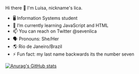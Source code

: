  Hi there 👋
 I'm Luísa, nickname's lica.
 
- 🖥️ Information Systems student
- 🌱 I’m currently learning JavaScript and HTML
- 📫 You can reach on Twitter @sevenlica
- 🗣️ Pronouns: She/Her
- 🌎 Rio de Janeiro/Brazil
- ⚡ Fun fact: my last name backwards its the number seven 


[![Anurag's GitHub stats](https://github-readme-stats.vercel.app/api?username=francoluisa&count_private=true&theme=radical&show_icons=true)](https://github.com/anuraghazra/github-readme-stats)


<!-- thanks to @anuraghazra with the stats

[![Top Langs](https://github-readme-stats.vercel.app/api/top-langs/?username=francoluisa&layout=compact)](https://github.com/anuraghazra/github-readme-stats)  NOT NOW -->

